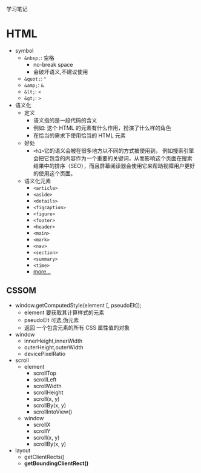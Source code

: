 学习笔记

# HTML

* symbol
  * `&nbsp;`: 空格
    * no-break space
    * 会破坏语义,不建议使用
  * `&quot;`: `"`
  * `&amp;`: `&`
  * `&lt;`: `<`
  * `&gt;`: `>`
* 语义化
  * 定义
    * 语义指的是一段代码的含义
    * 例如: 这个 HTML 的元素有什么作用，扮演了什么样的角色
    * 在恰当的需求下使用恰当的 HTML 元素
  * 好处
    * `<h1>`它的语义会被在很多地方以不同的方式被使用到， 例如搜索引擎会把它包含的内容作为一个重要的关键词，从而影响这个页面在搜索结果中的排序（SEO），而且屏幕阅读器会使用它来帮助视障用户更好的使用这个页面。
  * 语义化元素
    * `<article>`
    * `<aside>`
    * `<details>`
    * `<figcaption>`
    * `<figure>`
    * `<footer>`
    * `<header>`
    * `<main>`
    * `<mark>`
    * `<nav>`
    * `<section>`
    * `<summary>`
    * `<time>`
    * [more...](https://developer.mozilla.org/en-US/docs/Web/HTML/Element#Inline_text_semantics)

## CSSOM

* window.getComputedStyle(element [, pseudoElt]);
  * element 要获取其计算样式的元素
  * pseudoElt 可选,伪元素
  * 返回 一个包含元素的所有 CSS 属性值的对象
* window
  * innerHeight,innerWidth
  * outerHeight,outerWidth
  * devicePixelRatio
* scroll
  * element
    * scrollTop
    * scrollLeft
    * scrollWidth
    * scrollHeight
    * scroll(x, y)
    * scrollBy(x, y)
    * scrollIntoView()
  * window
    * scrollX
    * scrollY
    * scroll(x, y)
    * scrollBy(x, y)
* layout
  * getClientRects()
  * __getBoundingClientRect()__
